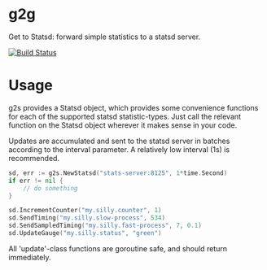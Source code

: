 # g2g

Get to Statsd: forward simple statistics to a statsd server.

[![Build Status][1]][2]

[1]: https://secure.travis-ci.org/peterbourgon/g2s.png
[2]: http://www.travis-ci.org/peterbourgon/g2s

# Usage

g2s provides a Statsd object, which provides some convenience functions for
each of the supported statsd statistic-types. Just call the relevant function
on the Statsd object wherever it makes sense in your code.

Updates are accumulated and sent to the statsd server in batches according to
the interval parameter. A relatively low interval (1s) is recommended.

```go
sd, err := g2s.NewStatsd("stats-server:8125", 1*time.Second)
if err != nil {
	// do something
}

sd.IncrementCounter("my.silly.counter", 1)
sd.SendTiming("my.silly.slow-process", 534)
sd.SendSampledTiming("my.silly.fast-process", 7, 0.1)
sd.UpdateGauge("my.silly.status", "green")
```

All 'update'-class functions are goroutine safe, and should return immediately.
